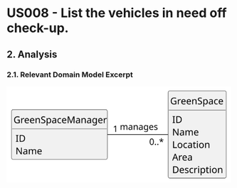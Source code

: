 # US008 - List the vehicles in need off check-up.

## 2. Analysis

### 2.1. Relevant Domain Model Excerpt 

![Domain Model](svg/us027-domain-model.svg)

